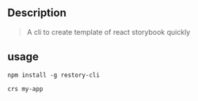 ## Description
> A cli to create template of react storybook quickly

## usage

```yarn global add restory-cli or
npm install -g restory-cli

crs my-app
```